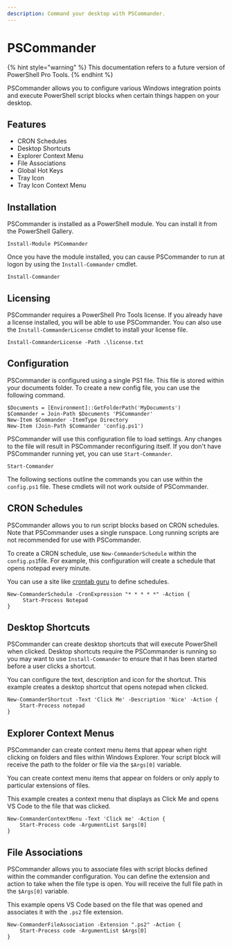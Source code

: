 ```yaml
---
description: Command your desktop with PSCommander.
---
```


# PSCommander

{% hint style="warning" %}
This documentation refers to a future version of PowerShell Pro Tools. 
{% endhint %}

PSCommander allows you to configure various Windows integration points and execute PowerShell script blocks when certain things happen on your desktop. 

## Features

* CRON Schedules 
* Desktop Shortcuts
* Explorer Context Menu 
* File Associations 
* Global Hot Keys 
* Tray Icon
* Tray Icon Context Menu

## Installation 

PSCommander is installed as a PowerShell module. You can install it from the PowerShell Gallery. 

```text
Install-Module PSCommander
```

Once you have the module installed, you can cause PSCommander to run at logon by using the `Install-Commander` cmdlet.

```text
Install-Commander
```

## Licensing 

PSCommander requires a PowerShell Pro Tools license. If you already have a license installed, you will be able to use PSCommander. You can also use the `Install-CommanderLicense` cmdlet to install your license file. 

```text
Install-CommanderLicense -Path .\license.txt
```

## Configuration

PSCommander is configured using a single PS1 file. This file is stored within your documents folder. To create a new config file, you can use the following command. 

```text
$Documents = [Environment]::GetFolderPath('MyDocuments')
$Commander = Join-Path $Documents 'PSCommander'
New-Item $Commander -ItemType Directory 
New-Item (Join-Path $Commander 'config.ps1')
```

PSCommander will use this configuration file to load settings. Any changes to the file will result in PSCommander reconfiguring itself. If you don't have PSCommander running yet, you can use `Start-Commander`.

```text
Start-Commander 
```

The following sections outline the commands you can use within the `config.ps1` file. These cmdlets will not work outside of PSCommander. 

## CRON Schedules 

PSCommander allows you to run script blocks based on CRON schedules. Note that PSCommander uses a single runspace. Long running scripts are not recommended for use with PSCommander. 

To create a CRON schedule, use `New-CommanderSchedule` within the `config.ps1`file. For example, this configuration will create a schedule that opens notepad every minute. 

You can use a site like [crontab guru](https://crontab.guru/) to define schedules.

```text
New-CommanderSchedule -CronExpression "* * * * *" -Action {
     Start-Process Notepad
}
```

## Desktop Shortcuts

PSCommander can create desktop shortcuts that will execute PowerShell when clicked. Desktop shortcuts require the PSCommander is running so you may want to use `Install-Commander` to ensure that it has been started before a user clicks a shortcut. 

You can configure the text, description and icon for the shortcut. This example creates a desktop shortcut that opens notepad when clicked. 

```text
New-CommanderShortcut -Text 'Click Me' -Description 'Nice' -Action {
    Start-Process notepad
}
```

## Explorer Context Menus 

PSCommander can create context menu items that appear when right clicking on folders and files within Windows Explorer. Your script block will receive the path to the folder or file via the `$Args[0]` variable. 

You can create context menu items that appear on folders or only apply to particular extensions of files. 

This example creates a context menu that displays as Click Me and opens VS Code to the file that was clicked.

```text
New-CommanderContextMenu -Text 'Click me' -Action {
    Start-Process code -ArgumentList $args[0]
}
```

## File Associations

PSCommander allows you to associate files with script blocks defined within the commander configuration. You can define the extension and action to take when the file type is open. You will receive the full file path in the `$Args[0]` variable. 

This example opens VS Code based on the file that was opened and associates it with the `.ps2` file extension. 

```text
New-CommanderFileAssociation -Extension ".ps2" -Action {
    Start-Process code -ArgumentList $Args[0]
}
```



